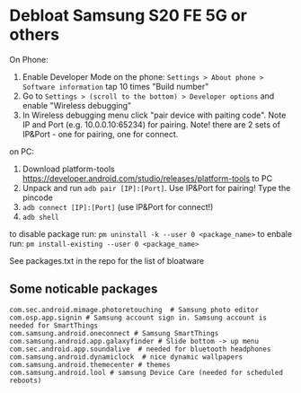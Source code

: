 # Debloat Samsung S20 FE 5G or others 
On Phone:
1. Enable Developer Mode on the phone: ```Settings > About phone > Software information``` tap 10 times "Build number"
2. Go to ```Settings > (scroll to the bottom) > Developer options``` and enable "Wireless debugging"
3. In Wireless debugging menu click "pair device with paiting code". Note IP and Port (e.g. 10.0.0.10:65234) for pairing. Note! there are 2 sets of IP&Port - one for pairing, one for connect. 

on PC:
1. Download platform-tools https://developer.android.com/studio/releases/platform-tools to PC
2. Unpack and run ```adb pair [IP]:[Port]```. Use IP&Port for pairing! Type the pincode
3. ```adb connect [IP]:[Port]``` (use IP&Port for connect!)
4. ```adb shell```

to disable package run:
```pm uninstall -k --user 0 <package_name>```
to enbale run:
```pm install-existing --user 0 <package_name>```

See packages.txt in the repo for the list of bloatware

## Some noticable packages
```
com.sec.android.mimage.photoretouching  # Samsung photo editor
com.osp.app.signin # Samsung account sign in. Samsung account is needed for SmartThings
com.samsung.android.oneconnect # Samsung SmartThings
com.samsung.android.app.galaxyfinder # Slide bottom -> up menu
com.sec.android.app.soundalive  # needed for bluetooth headphones
com.samsung.android.dynamiclock  # nice dynamic wallpapers
com.samsung.android.themecenter # themes
com.samsung.android.lool # samsung Device Care (needed for scheduled reboots)
```
